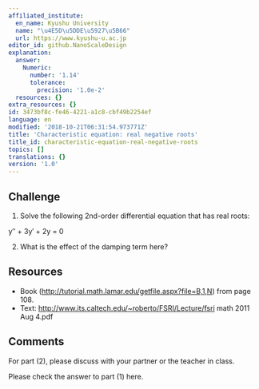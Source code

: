 ```yaml
---
affiliated_institute:
  en_name: Kyushu University
  name: "\u4E5D\u5DDE\u5927\u5B66"
  url: https://www.kyushu-u.ac.jp
editor_id: github.NanoScaleDesign
explanation:
  answer:
    Numeric:
      number: '1.14'
      tolerance:
        precision: '1.0e-2'
  resources: {}
extra_resources: {}
id: 3473bf8c-fe46-4221-a1c8-cbf49b2254ef
language: en
modified: '2018-10-21T06:31:54.973771Z'
title: 'Characteristic equation: real negative roots'
title_id: characteristic-equation-real-negative-roots
topics: []
translations: {}
version: '1.0'
---
```


## Challenge

1. Solve the following 2nd-order differential equation that has real roots:

y′′ + 3y′ + 2y = 0

2. What is the effect of the damping term here?

## Resources

- Book (http://tutorial.math.lamar.edu/getfile.aspx?file=B,1,N) from page 108.
- Text: http://www.its.caltech.edu/~roberto/FSRI/Lecture/fsri math 2011 Aug 4.pdf


## Comments

For part (2), please discuss with your partner or the teacher in class.

Please check the answer to part (1) here.


